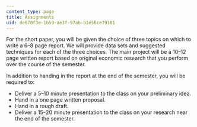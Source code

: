 ```yaml
---
content_type: page
title: Assignments
uid: de670f3e-1b59-ae3f-97ab-b1e56ce79181
---
```


For the short paper, you will be given the choice of three topics on which to write a 6–8 page report. We will provide data sets and suggested techniques for each of the three choices. The main project will be a 10–12 page written report based on original economic research that you perform over the course of the semester.

In addition to handing in the report at the end of the semester, you will be required to:

*   Deliver a 5–10 minute presentation to the class on your preliminary idea.
*   Hand in a one page written proposal.
*   Hand in a rough draft.
*   Deliver a 15–20 minute presentation to the class on your research near the end of the semester.